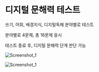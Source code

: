 # 디지털 문해력 테스트
쓰기, 어휘, 배경지식, 디지털독해 분야별로 테스트

분야별로 4문제, 총 16문제 응시

테스트 종료 후, 디지털 문해력 단계 판단 가능

![Screenshot_1](https://github.com/juyeon6273/tree/assets/106322912/8953ea1c-527a-40a7-a839-66b10c829c84)


![Screenshot_1](https://github.com/juyeon6273/tree/assets/106322912/1b1aeb4b-2442-48f1-ae09-fa4705eae1ff)


